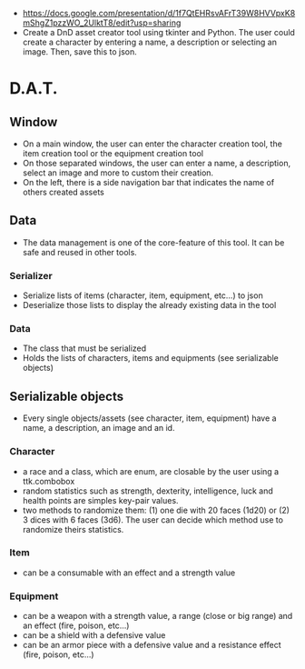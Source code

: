 - https://docs.google.com/presentation/d/1f7QtEHRsvAFrT39W8HVVpxK8mShgZ1pzzWO_2UlktT8/edit?usp=sharing
- Create a DnD asset creator tool using tkinter and Python. The user could create a character by entering a name, a description or selecting an image. Then, save this to json.

# D.A.T.

## Window

- On a main window, the user can enter the character creation tool, the item creation tool or the equipment creation tool
- On those separated windows, the user can enter a name, a description, select an image and more to custom their creation.
- On the left, there is a side navigation bar that indicates the name of others created assets

## Data

- The data management is one of the core-feature of this tool. It can be safe and reused in other tools.

### Serializer

- Serialize lists of items (character, item, equipment, etc...) to json
- Deserialize those lists to display the already existing data in the tool

### Data

- The class that must be serialized
- Holds the lists of characters, items and equipments (see serializable objects)

## Serializable objects

- Every single objects/assets (see character, item, equipment) have a name, a description, an image and an id.

### Character

- a race and a class, which are enum, are closable by the user using a ttk.combobox
- random statistics such as strength, dexterity, intelligence, luck and health points are simples key-pair values.
- two methods to randomize them: (1) one die with 20 faces (1d20) or (2) 3 dices with 6 faces (3d6). The user can decide which method use to randomize theirs statistics.

### Item

- can be a consumable with an effect and a strength value

### Equipment

- can be a weapon with a strength value, a range (close or big range) and an effect (fire, poison, etc...)
- can be a shield with a defensive value
- can be an armor piece with a defensive value and a resistance effect (fire, poison, etc...)